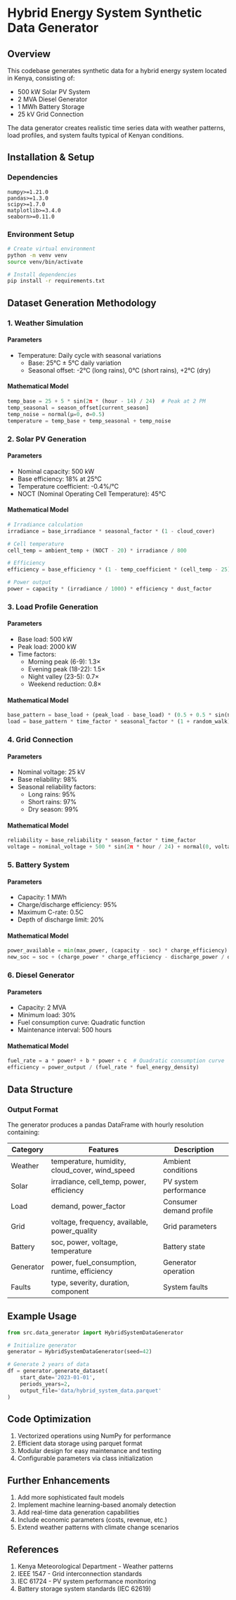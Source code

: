 # Hybrid Energy System Synthetic Data Generator

## Overview

This codebase generates synthetic data for a hybrid energy system located in Kenya, consisting of:
- 500 kW Solar PV System
- 2 MVA Diesel Generator
- 1 MWh Battery Storage
- 25 kV Grid Connection

The data generator creates realistic time series data with weather patterns, load profiles, and system faults typical of Kenyan conditions.

## Installation & Setup

### Dependencies
```
numpy>=1.21.0
pandas>=1.3.0
scipy>=1.7.0
matplotlib>=3.4.0
seaborn>=0.11.0
```

### Environment Setup
```bash
# Create virtual environment
python -m venv venv
source venv/bin/activate

# Install dependencies
pip install -r requirements.txt
```

## Dataset Generation Methodology

### 1. Weather Simulation

#### Parameters
- Temperature: Daily cycle with seasonal variations
  - Base: 25°C ± 5°C daily variation
  - Seasonal offset: -2°C (long rains), 0°C (short rains), +2°C (dry)
  
#### Mathematical Model
```python
temp_base = 25 + 5 * sin(2π * (hour - 14) / 24)  # Peak at 2 PM
temp_seasonal = season_offset[current_season]
temp_noise = normal(μ=0, σ=0.5)
temperature = temp_base + temp_seasonal + temp_noise
```

### 2. Solar PV Generation

#### Parameters
- Nominal capacity: 500 kW
- Base efficiency: 18% at 25°C
- Temperature coefficient: -0.4%/°C
- NOCT (Nominal Operating Cell Temperature): 45°C

#### Mathematical Model
```python
# Irradiance calculation
irradiance = base_irradiance * seasonal_factor * (1 - cloud_cover)

# Cell temperature
cell_temp = ambient_temp + (NOCT - 20) * irradiance / 800

# Efficiency
efficiency = base_efficiency * (1 - temp_coefficient * (cell_temp - 25))

# Power output
power = capacity * (irradiance / 1000) * efficiency * dust_factor
```

### 3. Load Profile Generation

#### Parameters
- Base load: 500 kW
- Peak load: 2000 kW
- Time factors:
  - Morning peak (6-9): 1.3×
  - Evening peak (18-22): 1.5×
  - Night valley (23-5): 0.7×
  - Weekend reduction: 0.8×

#### Mathematical Model
```python
base_pattern = base_load + (peak_load - base_load) * (0.5 + 0.5 * sin(π * (hour - 6) / 12))
load = base_pattern * time_factor * seasonal_factor * (1 + random_walk)
```

### 4. Grid Connection

#### Parameters
- Nominal voltage: 25 kV
- Base reliability: 98%
- Seasonal reliability factors:
  - Long rains: 95%
  - Short rains: 97%
  - Dry season: 99%

#### Mathematical Model
```python
reliability = base_reliability * season_factor * time_factor
voltage = nominal_voltage + 500 * sin(2π * hour / 24) + normal(0, voltage_variation)
```

### 5. Battery System

#### Parameters
- Capacity: 1 MWh
- Charge/discharge efficiency: 95%
- Maximum C-rate: 0.5C
- Depth of discharge limit: 20%

#### Mathematical Model
```python
power_available = min(max_power, (capacity - soc) * charge_efficiency)
new_soc = soc + (charge_power * charge_efficiency - discharge_power / discharge_efficiency) / capacity
```

### 6. Diesel Generator

#### Parameters
- Capacity: 2 MVA
- Minimum load: 30%
- Fuel consumption curve: Quadratic function
- Maintenance interval: 500 hours

#### Mathematical Model
```python
fuel_rate = a * power² + b * power + c  # Quadratic consumption curve
efficiency = power_output / (fuel_rate * fuel_energy_density)
```

## Data Structure

### Output Format
The generator produces a pandas DataFrame with hourly resolution containing:

| Category | Features | Description |
|----------|----------|-------------|
| Weather | temperature, humidity, cloud_cover, wind_speed | Ambient conditions |
| Solar | irradiance, cell_temp, power, efficiency | PV system performance |
| Load | demand, power_factor | Consumer demand profile |
| Grid | voltage, frequency, available, power_quality | Grid parameters |
| Battery | soc, power, voltage, temperature | Battery state |
| Generator | power, fuel_consumption, runtime, efficiency | Generator operation |
| Faults | type, severity, duration, component | System faults |

## Example Usage

```python
from src.data_generator import HybridSystemDataGenerator

# Initialize generator
generator = HybridSystemDataGenerator(seed=42)

# Generate 2 years of data
df = generator.generate_dataset(
    start_date='2023-01-01',
    periods_years=2,
    output_file='data/hybrid_system_data.parquet'
)
```

## Code Optimization

1. Vectorized operations using NumPy for performance
2. Efficient data storage using parquet format
3. Modular design for easy maintenance and testing
4. Configurable parameters via class initialization

## Further Enhancements

1. Add more sophisticated fault models
2. Implement machine learning-based anomaly detection
3. Add real-time data generation capabilities
4. Include economic parameters (costs, revenue, etc.)
5. Extend weather patterns with climate change scenarios

## References

1. Kenya Meteorological Department - Weather patterns
2. IEEE 1547 - Grid interconnection standards
3. IEC 61724 - PV system performance monitoring
4. Battery storage system standards (IEC 62619)
